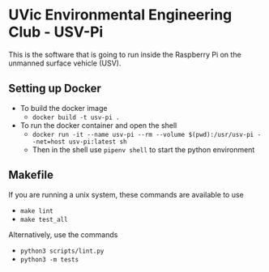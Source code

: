 # UVic Environmental Engineering Club - USV-Pi

This is the software that is going to run inside the Raspberry Pi on the unmanned surface vehicle (USV).

## Setting up Docker

- To build the docker image
  - `docker build -t usv-pi .`
- To run the docker container and open the shell
  - `docker run -it --name usv-pi --rm --volume $(pwd):/usr/usv-pi --net=host usv-pi:latest sh`
  - Then in the shell use `pipenv shell` to start the python environment

## Makefile

If you are running a unix system, these commands are available to use

- `make lint`
- `make test_all`

Alternatively, use the commands

- `python3 scripts/lint.py`
- `python3 -m tests`
